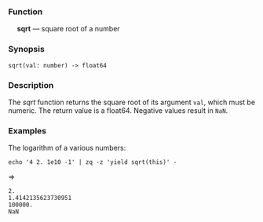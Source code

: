 ### Function

&emsp; **sqrt** &mdash; square root of a number

### Synopsis
```
sqrt(val: number) -> float64
```
### Description
The _sqrt_ function returns the square root of its argument `val`, which
must be numeric.  The return value is a float64.  Negative values
result in `NaN`.

### Examples

The logarithm of a various numbers:
```mdtest-command
echo '4 2. 1e10 -1' | zq -z 'yield sqrt(this)' -
```
=>
```mdtest-output
2.
1.4142135623730951
100000.
NaN
```
